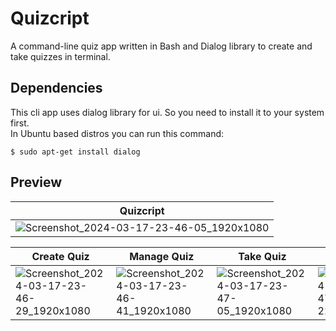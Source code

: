 # Quizcript
A command-line quiz app written in Bash and Dialog library to create and take quizzes in terminal.

Dependencies
----------
This cli app uses dialog library for ui. So you need to install it to your system first.  
In Ubuntu based distros you can run this command:  
```
$ sudo apt-get install dialog
```

Preview
------
|Quizcript|
|----------|
|![Screenshot_2024-03-17-23-46-05_1920x1080](https://github.com/NoelEmaas/quizcript/assets/90034393/e43fb339-3533-477b-ad0b-307fa8c6adc7)|

|Create Quiz|Manage Quiz|Take Quiz|Add Questions|
|--|--|--|--|
|![Screenshot_2024-03-17-23-46-29_1920x1080](https://github.com/NoelEmaas/quizcript/assets/90034393/bfabdd72-3955-40ae-b930-1cd249a2d69c)|![Screenshot_2024-03-17-23-46-41_1920x1080](https://github.com/NoelEmaas/quizcript/assets/90034393/d2b50ab5-357e-4986-bfba-93c528bf7419)|![Screenshot_2024-03-17-23-47-05_1920x1080](https://github.com/NoelEmaas/quizcript/assets/90034393/1e8bd58d-6bbe-4134-9e6b-87fbd69a1793)|![Screenshot_2024-03-17-23-47-22_1920x1080](https://github.com/NoelEmaas/quizcript/assets/90034393/a32d7bf6-8d6f-4122-8dbc-4b46c7bf4870)|




